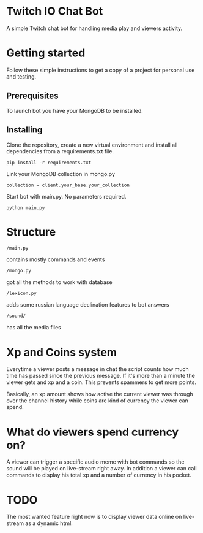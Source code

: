 # Twitch IO Chat Bot
A simple Twitch chat bot for handling media play and viewers activity.
# Getting started
Follow these simple instructions to get a copy of a project for personal use and testing.
## Prerequisites
To launch bot you have your MongoDB to be installed.
## Installing
 Clone the repository, create a new virtual environment and install all dependencies from a requirements.txt file.
```
pip install -r requirements.txt
```
Link your MongoDB collection in mongo.py
```
collection = client.your_base.your_collection
```
Start bot with main.py. No parameters required.
```
python main.py
```
# Structure
```
/main.py
```
contains mostly commands and events
```
/mongo.py
```
got all the methods to work with database
```
/lexicon.py
```
adds some russian language declination features to bot answers
```
/sound/
```
has all the media files
# Xp and Coins system
Everytime a viewer posts a message in chat the script counts how much time has passed since the previous message. If it's more than a minute the viewer gets and xp and a coin. This prevents spammers to get more points.

Basically, an xp amount shows how active the current viewer was through over the channel history while coins are kind of currency the viewer can spend.
# What do viewers spend currency on?
A viewer can trigger a specific audio meme with bot commands so the sound will be played on live-stream right away.
In addition a viewer can call commands to display his total xp and a number of currency in his pocket.
# TODO
The most wanted feature right now is to display viewer data online on live-stream as a dynamic html.
